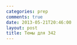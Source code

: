 ```yaml
---
categories: prep
comments: true
date: 2013-05-21T20:46:00
layout: post
title: Темы для 342
---
```



